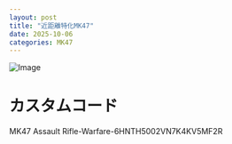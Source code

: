 ```yaml
---
layout: post
title: "近距離特化MK47"
date: 2025-10-06
categories: MK47
---
```


![Image](https://github.com/user-attachments/assets/a2570077-6f87-40e4-99a3-655bea888fe4)

# カスタムコード

MK47 Assault Rifle-Warfare-6HNTH5002VN7K4KV5MF2R
